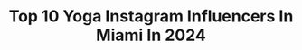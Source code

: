 ---
title: Top 10 Yoga Instagram Influencers In Miami In 2024
description: >-
  Find top yoga Instagram influencers in Miami in 2024. Most popular hashtags: #yoga #miami #yogainspiration #miamibeach.
platform: Instagram
hits: 141
text_top: Identify the top-rated Instagram profiles on inBeat.
text_bottom: Our database has 141 Instagram influencers like this in Miami, United States for you to contact.
profiles:
  - username: "thefashionpoet"
    fullname: >-
      Ann (ie) Vazquez 💎
    bio: >-
      Author of My Little Prayer Book: 75 Prayers, Poems 📕 + Mantras. Elmo & Petunia 🐾🐾 @anniethealchemist @anniewriteswords Ft. @vogue @nbc @refinery29
    location: "United States"
    followers: 76850
    engagement: 68
    commentsToLikes: 0.027269
    id: ck5zk89bmj0ar0i14t6ms29qw
    verified: false
    hashtags: "#yoga, #miami, #reiki, #meditation"
  - username: "olgaurbanovich_"
    fullname: >-
      Olga Urbanovich
    bio: >-
      🌱 yoga teacher 💕wellness advocate 📍Miami blogger🌸content creator 📸📽️ 🤝 collaborations Olga.Urbanovich84@gmail.com Shop my outfits 👇🏻
    location: "United States"
    followers: 112975
    engagement: 12
    commentsToLikes: 0.027445
    id: ck14hsr2gby230i194saiy2dt
    verified: false
    hashtags: "#miamiblogger, #hallandalebeach, #yogapractice, #yogateacher"
  - username: "yogafter40"
    fullname: >-
      Paola Pietri
    bio: >-
      Creator of @lotusmindsetyogamat to help you manifest the life of your dreams through NLP. Crete, Greece Yoga Retreat Oct 10-16 with @margaritagyoga
    location: "United States"
    followers: 102509
    engagement: 7
    commentsToLikes: 0.000000
    id: ck8wgib4ihf8p0j78ayi94ilq
    verified: false
    hashtags: "#yogaafter40, #yogacommunity, #fitnessjourney, #yogapose"
  - username: "juliaizyoga"
    fullname: >-
      JULIA • Yoga + Flexibility
    bio: >-
      ⋒ Yoga teacher in Miami 🌱 Holistic health coach TT: @juliaizhealth (100K+) 💌 hello@juliaizhealth.com
    location: "United States"
    followers: 17433
    engagement: 159
    commentsToLikes: 0.042046
    id: cliu00ue1zu7v0j0848pucxad
    verified: false
    hashtags: "#yogaallday, #beachyoga, #natarajasana, #handbalance"
  - username: "maylin.h"
    fullname: >-
      Maylin Hernández
    bio: >-
      📍 Miami 🌴 💃🏼Profesional Dancer 📺 Tv Host @americateve41 🎵Tiktok | 650k 🧘🏼‍♀️Yoga studio @yoga.withmaylin
    location: "United States"
    followers: 303830
    engagement: 146
    commentsToLikes: 0.022929
    id: ckap4low27uf80i78no06943x
    verified: false
    hashtags: "#lafamiliamultiservicesnorthmiami, #oficina, #taxes, #familiamultiservices"
  - username: "janetdoubleu"
    fullname: >-
      Janet Wang
    bio: >-
      〰️ Wellness in moderation✌🏼🫶🏼🌱〰️ 🎙@asianbossgirl 💌 contact.janetwang@gmail.com
    location: "United States"
    followers: 26571
    engagement: 523
    commentsToLikes: 0.011636
    id: ck6udnvexm63f0j71ycpmql9f
    verified: false
    hashtags: "#wephelenlove, #osaka, #tokyo, #kyoto"
  - username: "jumeireles_miami"
    fullname: >-
      Juliana Meireles
    bio: >-
      Miami Content Creator 📸🌴☀️ • curating the best miami's scene •
    location: "United States"
    followers: 139529
    engagement: 25
    commentsToLikes: 0.011108
    id: ck5cbkoeufmga0i11054jr1p2
    verified: false
    hashtags: "#miamifoodie, #sheinforall, #miamilifestyle, #floridagirl"
  - username: "simply__radishing"
    fullname: >-
      caroline 💫🌿
    bio: >-
      health | fitness | travel | lifestyle ☀️ Miami yoga teacher, trainer & law student
    location: "United States"
    followers: 14099
    engagement: 231
    commentsToLikes: 0.125041
    id: ckmw1chbq6awp0j23mf1tl2w3
    verified: false
    hashtags: "#giveaway, #sponsored, #coldest, #ad"
  - username: "nayitavp"
    fullname: >-
      Naya Rappaport
    bio: >-
      Creator | Teacher | Entrepreneur 🇩🇴 📍 @_spaceunknown_ 🇺🇸 •Miami Yoga Retreat Sept 1-4 •300hr YTT Nov 2023 •200hr YTT Spring 2024 •Online Class 👇🏽
    location: "United States"
    followers: 319793
    engagement: 134
    commentsToLikes: 0.028452
    id: ck602fm7chanp0i14frwz2h7w
    verified: false
    hashtags: "#angermanagement, #weekendvibes, #whereshegoes, #dancing"
  - username: "erikagutierrrez"
    fullname: >-
      Erika Gutierrez
    bio: >-
      🇧🇷🇨🇴 💌 erika@theerikagutierrez.com
    location: "United States"
    followers: 93829
    engagement: 380
    commentsToLikes: 0.024800
    id: ck9wey0mdmd410j78d3ld6k5a
    verified: false
    hashtags: "#newmusic, #shuffledance, #miami, #shuffle"
---